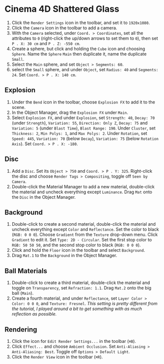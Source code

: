 # Cinema 4D Shattered Glass

1. Click the `Render Settings` icon in the toolbar, and set it to `1920x1080`.
2. Click the `Camera` icon in the toolbar to add a camera.
3. With the `Camera` selected, under `Coord. > Coordinates`, set all the attributes to `0` (right-click the up/down arrows to set them to `0`), then set `P . X: 30 cm` and `P . Z: -550 cm`.
4. Create a sphere, but click and holding the `Cube` icon and choosing `Sphere`. Name the `Sphere` `Main` then duplicate it, name the duplicate `Small`.
5. Select the `Main` sphere, and set `Object > Segments: 60`.
6. select the `Small` sphere, and under `Object`, set `Radius: 40` and `Segments: 24`. Set `Coord. > P . X: 140 cm`.

## Explosion

1. Under the `Bend` icon in the toolbar, choose `Explosion FX` to add it to the scene.
2. In the Object Manager, drag the `Explosion FX` under `Main`.
3. Select `Explosion FX`, and under `Explosion`, set `Strength: 40`, `Decay: 70` (under `Strength`), `Variation: 55`, `Direction: Only Z`, `Decay: 75` and `Variation: 5` (under `Blast Time`), `Blast Range: 190`. Under `Cluster`, set `Thickness: 2`, `Min Polys: 1`, and `Max Polys: 2`. Under `Rotation`, set `Speed: 445`, `Variation: 70` (below `Decay`), `Variation: 75` (below `Rotation Axis`). Set `Coord. > P . X: -180`.

## Disc

1. Add a `Disc`. Set its `Object > 750` and `Coord. > P . Y: 325`. Right-click the disc and choose `Render Tags > Compositing`, toggle off `Seen by Camera`.
2. Double-click the Material Manager to add a new material, double-click the material and uncheck everything except `Luminance`. Drag `Mat` onto the `Disc` in the Object Manager.

## Background

1. Double-click to create a second material, double-click the material and uncheck everything except `Color` and `Reflectance`. Set the color to black (`RGB: 0 0 0`). Choose `Gradient` from the `Texture` drop-down menu. Click `Gradient` to edit it. Set `Type: 2D - Circular`. Set the first stop color to `RGB: 50 50 50`, and the second stop color to black (`RGB: 0 0 0`).
2. Click and hold the `Floor` icon in the toolbar and select `Background`.
3. Drag `Mat.1` to the `Background` in the Object Manager.

## Ball Materials

1. Double-click to create a third material, double-click the material and toggle on `Transparency`, set `Refraction: 1.1`. Drag `Mat.2` onto the big ball (`Main`).
2. Create a fourth material, and under `Reflectance`, set `Layer Color > Color: 0 0 0`, and `Texture: Fresnel`. *This setting is pretty different from the tutorial, I played around a bit to get something with as much reflection as possible.*

## Rendering

1. Click the icon for `Edit Render Settings...` in the toolbar (`⌘B`).
2. Click `Effect...` and choose `Ambient Occlusion`. Set `Anti-Aliasing > Anti-Aliasing: Best`. Toggle off `Options > Default Light`.
3. Click the `Render View` icon in the toolbar (`⌘R`).
